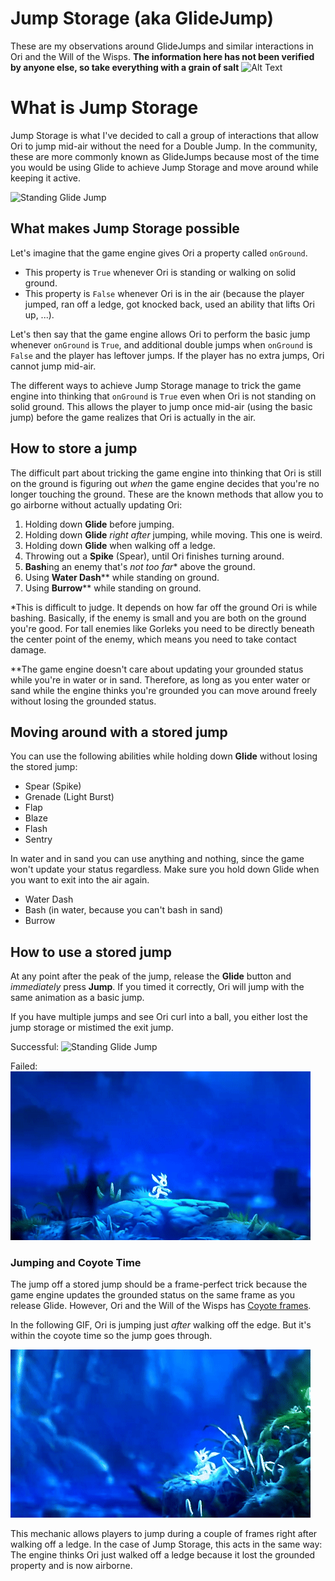 # Jump Storage (aka GlideJump)
These are my observations around GlideJumps and similar interactions in Ori and the Will of the Wisps.
**The information here has not been verified by anyone else, so take everything with a grain of salt**
<img src="https://raw.githubusercontent.com/ori-community/wiki/refs/heads/main/assets/images/ori_shrug.png" alt="Alt Text" width="20" height="20">

# What is Jump Storage
Jump Storage is what I've decided to call a group of interactions that allow Ori to jump mid-air without
the need for a Double Jump. In the community, these are more commonly known as GlideJumps because most of
the time you would be using Glide to achieve Jump Storage and move around while keeping it active.

![Standing Glide Jump](/assets/StandingGlideJump.gif)

## What makes Jump Storage possible
Let's imagine that the game engine gives Ori a property called `onGround`.
  - This property is `True` whenever Ori is standing or walking on solid ground.
  - This property is `False` whenever Ori is in the air (because the player jumped, ran off a ledge, got knocked back, used an ability that lifts Ori up, ...).

Let's then say that the game engine allows Ori to perform the basic jump whenever `onGround` is `True`,
and additional double jumps when `onGround` is `False` and the player has leftover jumps.
If the player has no extra jumps, Ori cannot jump mid-air.

The different ways to achieve Jump Storage manage to trick the game engine into thinking that `onGround`
is `True` even when Ori is not standing on solid ground. This allows the player to jump once mid-air
(using the basic jump) before the game realizes that Ori is actually in the air.

## How to store a jump

The difficult part about tricking the game engine into thinking that Ori is still on the ground is figuring
out *when* the game engine decides that you're no longer touching the ground. These are the known methods
that allow you to go airborne without actually updating Ori:

1. Holding down **Glide** before jumping.
2. Holding down **Glide** *right after* jumping, while moving. This one is weird.
3. Holding down **Glide** when walking off a ledge.
4. Throwing out a **Spike** (Spear), until Ori finishes turning around.
5. **Bash**ing an enemy that's *not too far** above the ground. 
6. Using **Water Dash**** while standing on ground.
7. Using **Burrow**** while standing on ground.

*This is difficult to judge. It depends on how far off the ground Ori is while bashing. Basically, if
the enemy is small and you are both on the ground you're good. For tall enemies like Gorleks you need
to be directly beneath the center point of the enemy, which means you need to take contact damage.

**The game engine doesn't care about updating your grounded status while you're in water or in sand.
Therefore, as long as you enter water or sand while the engine thinks you're grounded you can move around
freely without losing the grounded status.

## Moving around with a stored jump

You can use the following abilities while holding down **Glide** without losing the stored jump:
* Spear (Spike)
* Grenade (Light Burst)
* Flap
* Blaze
* Flash
* Sentry

In water and in sand you can use anything and nothing, since the game won't update your status regardless.
Make sure you hold down Glide when you want to exit into the air again.
* Water Dash
* Bash (in water, because you can't bash in sand)
* Burrow

## How to use a stored jump

At any point after the peak of the jump, release the **Glide** button and *immediately* press **Jump**.
If you timed it correctly, Ori will jump with the same animation as a basic jump.

If you have multiple jumps and see Ori curl into a ball, you either lost the jump storage or mistimed the
exit jump.

Successful:
![Standing Glide Jump](/assets/StandingGlideJump.gif)

Failed:
![Failed Standing Glide Jump](/assets/StandingGlideJump_Failed.gif)


### Jumping and Coyote Time

The jump off a stored jump should be a frame-perfect trick because the game engine updates the grounded status on the
same frame as you release Glide. However, Ori and the Will of the Wisps has [Coyote frames](https://en.wiktionary.org/wiki/coyote_time).

In the following GIF, Ori is jumping just *after* walking off the edge. But it's within the coyote time so the jump goes through. 

![Coyote Frames Jump](/assets/CoyoteJump.gif)

This mechanic allows players to jump during a couple of frames right after walking off a ledge.
In the case of Jump Storage, this acts in the same way: The engine thinks Ori just walked off a
ledge because it lost the grounded property and is now airborne.

